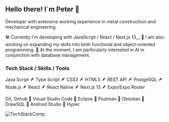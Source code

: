 ## Hello there! I´m Peter 👋

Developer with extensive working experience in metal constructiion and mechanical engineering.

🛠 Currently I'm developing with JavaScript / React / Next.js 13__
🔭 I am also working on expanding my skills into both functional and object-oriented programming.
🤩 At the moment, I am particularly interested in AI in conjunction with database management.

### Tech Stack / Skills / Tools

Java Script 🪶 Type Script  🪶 CSS3  🪶 HTML5  🪶 REST API  🪶 PostgeSQL  🪶 Node.js  🪶 React  🪶 React Native  🪶 Next.js 13  🪶 Expo/Expo Router

Git, Github 🔨 Visual Studio Code 🔨 Eclipse  🔨 Postman 🔨 Obsidian 🔨 DrawSQL 🔨 Android Studio 🔨 Hyper

![TechStackComp](https://user-images.githubusercontent.com/119940832/233340277-ccdd0a8b-2c53-441d-89a1-0735ce6021c7.png)
